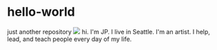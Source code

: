 # hello-world
just another repository
<img src="http://johnpaulsharp.com/images/jp2014.jpg"></img>
hi.  I'm JP.  I live in Seattle.  I'm an artist.  I help, lead, and teach people every day of my life. 
